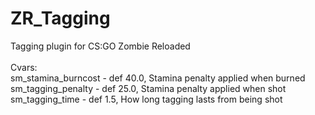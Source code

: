 # ZR_Tagging
Tagging plugin for CS:GO Zombie Reloaded<br />
<br />
Cvars:<br />
sm_stamina_burncost - def 40.0, Stamina penalty applied when burned<br />
sm_tagging_penalty - def 25.0, Stamina penalty applied when shot<br />
sm_tagging_time - def 1.5, How long tagging lasts from being shot<br />
